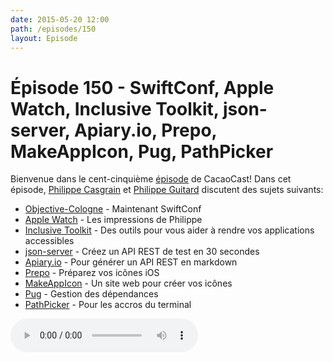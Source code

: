 ```yaml
---
date: 2015-05-20 12:00
path: /episodes/150
layout: Episode
---
```

# Épisode 150 - SwiftConf, Apple Watch, Inclusive Toolkit, json-server, Apiary.io, Prepo, MakeAppIcon, Pug, PathPicker
<p>Bienvenue dans le cent-cinquième <a href="https://archive.org/download/cacaocast/cacaocast_150.m4a" title="CacaoCast Episode 150">épisode</a> de CacaoCast! Dans cet épisode, <a href="http://www.twitter.com/philippec" title="Philippe Casgrain sur Twitter">Philippe Casgrain</a> et <a href="http://www.twitter.com/philippeguitard" title="Philippe Guitard sur Twitter">Philippe Guitard</a> discutent des sujets suivants:</p>
<ul><li><a href="http://objcgn.com" title="Objective-Cologne">Objective-Cologne</a> - Maintenant SwiftConf</li>
<li><a href="http://developer.casgrain.com/?p=131" title="Apple Watch">Apple Watch</a> - Les impressions de Philippe</li>
<li><a href="https://www.kickstarter.com/projects/2038926420/inclusive-toolkit-tools-for-ios-and-os-x-app-acces" title="Inclusive Toolkit">Inclusive Toolkit</a> - Des outils pour vous aider à rendre vos applications accessibles</li>
<li><a href="https://github.com/typicode/json-server" title="json-server">json-server</a> - Créez un API REST de test en 30 secondes</li>
<li><a href="http://apiary.io" title="Apiary.io">Apiary.io</a> - Pour générer un API REST en markdown</li>
<li><a href="https://itunes.apple.com/app/prepo/id476533227?mt=12" title="Prepo">Prepo</a> - Préparez vos icônes iOS</li>
<li><a href="http://makeappicon.com" title="MakeAppIcon">MakeAppIcon</a> - Un site web pour créer vos icônes</li>
<li><a href="https://github.com/ashur/pug" title="Pug">Pug</a> - Gestion des dépendances</li>
<li><a href="https://facebook.github.io/PathPicker/" title="PathPicker">PathPicker</a> - Pour les accros du terminal</li>
</ul>
<p><audio controls><source src="https://archive.org/download/cacaocast/cacaocast_150.m4a" type="audio/mpeg"><source src="https://archive.org/download/cacaocast/cacaocast_150.m4a" type="audio/mp4">Votre navigateur ne supporte pas l'élément audio / Your browser does not support the audio element.</audio></p>
